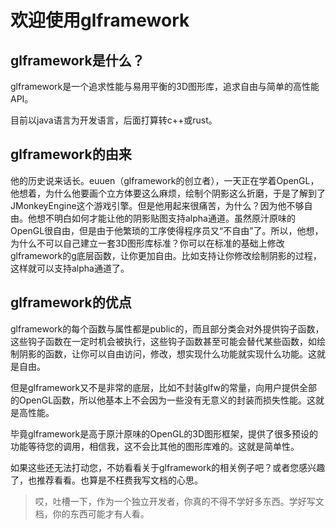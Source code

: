 # 欢迎使用glframework

## glframework是什么？

glframework是一个追求性能与易用平衡的3D图形库，追求自由与简单的高性能API。

目前以java语言为开发语言，后面打算转c++或rust。

## glframework的由来

他的历史说来话长。euuen（glframework的创立者），一天正在学着OpenGL，他想着，为什么他要画个立方体要这么麻烦，绘制个阴影这么折磨，于是了解到了JMonkeyEngine这个游戏引擎。但是他用起来很痛苦，为什么？因为他不够自由。他想不明白如何才能让他的阴影贴图支持alpha通道。虽然原汁原味的OpenGL很自由，但是由于他繁琐的工序使得程序员又“不自由”了。所以，他想，为什么不可以自己建立一套3D图形库标准？你可以在标准的基础上修改glframework的g底层函数，让你更加自由。比如支持让你修改绘制阴影的过程，这样就可以支持alpha通道了。

## glframework的优点

glframework的每个函数与属性都是public的，而且部分类会对外提供钩子函数，这些钩子函数在一定时机会被执行，这些钩子函数甚至可能会替代某些函数，如绘制阴影的函数，让你可以自由访问，修改，想实现什么功能就实现什么功能。这就是自由。

但是glframework又不是非常的底层，比如不封装glfw的常量，向用户提供全部的OpenGL函数，所以他基本上不会因为一些没有无意义的封装而损失性能。这就是高性能。

毕竟glframework是高于原汁原味的OpenGL的3D图形框架，提供了很多预设的功能等待您的调用，相信我，这不会比其他的图形库难的。这就是简单性。

如果这些还无法打动您，不妨看看关于glframework的相关例子吧？或者您感兴趣了，也推荐看看。也算是不枉费我写文档的心思。

>哎，吐槽一下，作为一个独立开发者，你真的不得不学好多东西。学好写文档，你的东西可能才有人看。